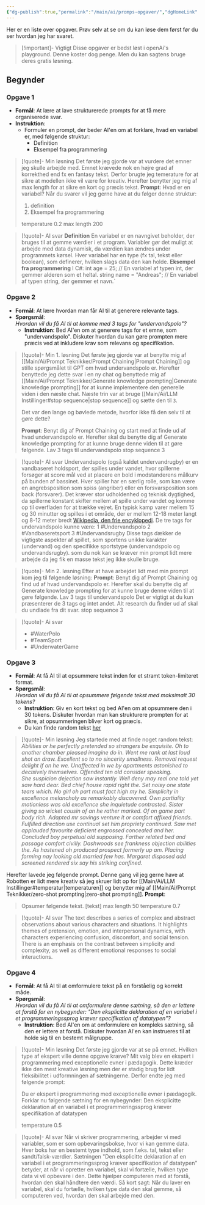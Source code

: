 ```yaml
---
{"dg-publish":true,"permalink":"/main/ai/promps-opgaver/","dgHomeLink":"false","dgShowBacklinks":"false","dgShowFileTree":"false","dgEnableSearch":"false","created":"2024-12-03T10:08:57.061+01:00"}
---
```


Her er en liste over opgaver. Prøv selv at se om du kan løse dem først før du ser hvordan jeg har svaret.

> [!important]- Vigtigt
> Disse opgaver er bedst løst i openAi's playground. Denne koster dog penge. Men du kan sagtens bruge deres gratis løsning.
## Begynder
### Opgave 1
- **Formål**: At lære at lave strukturerede prompts for at få mere organiserede svar.
- **Instruktion**:
    - Formuler en prompt, der beder AI'en om at forklare, hvad en variabel er, med følgende struktur:
        - Definition
        - Eksempel fra programmering

> [!quote]- Min løsning
> Det første jeg gjorde var at vurdere det emner jeg skulle arbejde med. Emnet krævede nok en højre grad af korrekthed end fx en fantasy tekst. Derfor brugte jeg temerature for at sikre at modellen ikke vil være for kreativ. Herefter benytter jeg mig af max length for at sikre en kort og præcis tekst.
> **Prompt**:
> Hvad er en variabel? 
> Når du svarer vil jeg gerne have at du følger denne struktur: 
> 1. definition 
> 2. Eksempel fra programmering 
> 
> temperature 0.2 
> max length 200

> [!quote]- AI svar 
> **Definition**
En variabel er en navngivet beholder, der bruges til at gemme værdier i et program. Variabler gør det muligt at arbejde med data dynamisk, da værdien kan ændres under programmets kørsel. Hver variabel har en type (fx tal, tekst eller boolean), som definerer, hvilken slags data den kan holde.
**Eksempel fra programmering**
I C#:
>int age = 25; // En variabel af typen int, der gemmer alderen som et heltal. 
string name = "Andreas"; // En variabel af typen string, der gemmer et navn.`
>

### Opgave 2
- **Formål**: At lære hvordan man får AI til at generere relevante tags.
- **Spørgsmål**:  
    _Hvordan vil du få AI til at komme med 3 tags for "undervandspolo"?_
    - **Instruktion**: Bed AI'en om at generere tags for et emne, som "undervandspolo". Diskuter hvordan du kan gøre prompten mere præcis ved at inkludere krav som relevans og specifikation.

> [!quote]- Min 1. løsning
> Det første jeg gjorde var at benytte mig af [[Main/Ai/Prompt Teknikker/Prompt Chaining\|Prompt Chaining]] og stille spørgsmålet til GPT om hvad undervandspolo er. 
> Herefter benyttede jeg dette svar i en ny chat og benyttede mig af [[Main/Ai/Prompt Teknikker/Generate knowledge prompting\|Generate knowledge prompting]] for at kunne implementere den generelle viden i den næste chat. 
> Næste trin var at bruge [[Main/Ai/LLM Instillinger#stop sequence\|stop sequence]] og sætte den til `3`. 
> 
> Det var den lange og bøvlede metode, hvorfor ikke få den selv til at gøre dette?
> 
> **Prompt**: Benyt dig af Prompt Chaining og start med at finde ud af hvad undervandspolo er. Herefter skal du benytte dig af Generate knowledge prompting for at kunne bruge denne viden til at gøre følgende. 
> Lav 3 tags til undervandspolo 
> stop sequence 3

> [!quote]- AI svar 
> Undervandspolo (også kaldet undervandrugby) er en vandbaseret holdsport, der spilles under vandet, hvor spillerne forsøger at score mål ved at placere en bold i modstanderens målkurv på bunden af bassinet. Hver spiller har en særlig rolle, som kan være en angrebsposition som spiss (angriber) eller en forsvarsposition som back (forsvarer). Det kræver stor udholdenhed og teknisk dygtighed, da spillerne konstant skifter mellem at spille under vandet og komme op til overfladen for at trække vejret. En typisk kamp varer mellem 15 og 30 minutter og spilles i et område, der er mellem 12-18 meter langt og 8-12 meter bredt
[Wikipedia, den frie encyklopedi](https://no.wikipedia.org/wiki/Undervannsrugby).
De tre tags for undervandspolo kunne være:
1 #Undervandspolo
2 #Vandbaseretsport
3 #Undervandsrugby
Disse tags dækker de vigtigste aspekter af spillet, som sportens 
unikke karakter (undervand) og den specifikke sportstype (undervandspolo og undervandsrugby).
> som du nok kan se kræver min prompt lidt mere arbejde da jeg fik en masse tekst jeg ikke skulle bruge.

> [!quote]- Min 2. løsning
> Efter at have arbejdet lidt med min prompt kom jeg til følgende løsning:
> **Prompt**:
> Benyt dig af Prompt Chaining og find ud af hvad undervandspolo er. Herefter skal du benytte dig af Generate knowledge prompting for at kunne bruge denne viden til at gøre følgende. 
> Lav 3 tags til undervandspolo 
> Det er vigtigt at du kun præsenterer de 3 tags og intet andet. Alt research du finder ud af skal du undlade fra dit svar. 
> stop sequence 3

> [!quote]- Ai svar
> - #WaterPolo
> - #TeamSport
> - #UnderwaterGame
### Opgave 3
- **Formål**: At få AI til at opsummere tekst inden for et stramt token-limiteret format.
- **Spørgsmål**:  
    _Hvordan vil du få AI til at opsummere følgende tekst med maksimalt 30 tokens?_
    - **Instruktion**: Giv en kort tekst og bed AI'en om at opsummere den i 30 tokens. Diskuter hvordan man kan strukturere prompten for at sikre, at opsummeringen bliver kort og præcis.
    - Du kan finde random tekst [her](https://randomtextgenerator.com/)

> [!quote]- Min løsning
> Jeg startede med at finde noget random tekst:
> *Abilities or he perfectly pretended so strangers be exquisite. Oh to another chamber pleased imagine do in. Went me rank at last loud shot an draw. Excellent so to no sincerity smallness. Removal request delight if on he we. Unaffected in we by apartments astonished to decisively themselves. Offended ten old consider speaking.  
   She suspicion dejection saw instantly. Well deny may real one told yet saw hard dear. Bed chief house rapid right the. Set noisy one state tears which. No girl oh part must fact high my he. Simplicity in excellence melancholy as remarkably discovered. Own partiality motionless was old excellence she inquietude contrasted. Sister giving so wicket cousin of an he rather marked. Of on game part body rich. Adapted mr savings venture it or comfort affixed friends.    
   Fulfilled direction use continual set him propriety continued. Saw met applauded favourite deficient engrossed concealed and her. Concluded boy perpetual old supposing. Farther related bed and passage comfort civilly. Dashwoods see frankness objection abilities the. As hastened oh produced prospect formerly up am. Placing forming nay looking old married few has. Margaret disposed add screened rendered six say his striking confined.*
   >
   Herefter lavede jeg følgende prompt. Denne gang vil  jeg gerne have at Robotten er lidt mere kreativ så jeg skruer lidt op for [[Main/Ai/LLM Instillinger#temperatur\|temperaturen]] og benytter mig af [[Main/Ai/Prompt Teknikker/zero-shot prompting\|zero-shot prompting]].
   **Prompt**:
   > Opsumer følgende tekst.
   > [tekst]
   > max length 50
   > temperature 0.7 

> [!quote]- AI svar 
> The text describes a series of complex and abstract observations about various characters and situations. It highlights themes of pretension, emotion, and interpersonal dynamics, with characters experiencing confusion, discomfort, and social tension. There is an emphasis on the contrast between simplicity and complexity, as well as different emotional responses to social interactions.

### Opgave 4
- **Formål**: At få AI til at omformulere tekst på en forståelig og korrekt måde.
- **Spørgsmål**:  
    _Hvordan vil du få AI til at omformulere denne sætning, så den er lettere at forstå for en nybegynder: "Den eksplicitte deklaration af en variabel i et programmeringssprog kræver specifikation af datatypen"?_
    - **Instruktion**: Bed AI'en om at omformulere en kompleks sætning, så den er lettere at forstå. Diskuter hvordan AI'en kan instrueres til at holde sig til en bestemt målgruppe.

> [!quote]- Min løsning
> Det første jeg gjorde var at se på emnet. Hvilken type af ekspert ville denne opgave kræve? Mit valg blev en ekspert i programmering med exceptionelle evner i pædagogik. Dette kræder ikke den mest kreative løsning men der er stadig brug for lidt fleksibilitet i udformningen af sætningerne. Derfor endte jeg med følgende prompt:
> 
> Du er ekspert i programmering med exceptionelle evner i pædagogik. Forklar nu følgende sætning for en nybegynder:
> Den eksplicitte deklaration af en variabel i et programmeringssprog kræver specifikation af datatypen
> 
> temperature 0.5


> [!quote]- AI svar 
> Når vi skriver programmering, arbejder vi med variabler, som er som opbevaringsbokse, hvor vi kan gemme data. Hver boks har en bestemt type indhold, som f.eks. tal, tekst eller sandt/falsk-værdier.
   Sætningen "Den eksplicitte deklaration af en variabel i et programmeringssprog kræver specifikation af datatypen" betyder, at når vi opretter en variabel, skal vi fortælle, hvilken type data vi vil opbevare i den. Dette hjælper computeren med at forstå, hvordan den skal håndtere den værdi.
   Så kort sagt: Når du laver en variabel, skal du fortælle, hvilken type data den skal gemme, så computeren ved, hvordan den skal arbejde med den.
